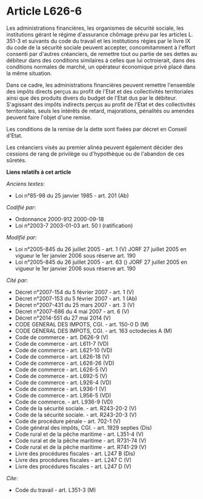 # Article L626-6

Les administrations financières, les organismes de sécurité sociale, les institutions gérant le régime d'assurance chômage
prévu par les articles L. 351-3 et suivants du code du travail et les institutions régies par le livre IX du code de la
sécurité sociale peuvent accepter, concomitamment à l'effort consenti par d'autres créanciers, de remettre tout ou partie de
ses dettes au débiteur dans des conditions similaires à celles que lui octroierait, dans des conditions normales de marché,
un opérateur économique privé placé dans la même situation.

Dans ce cadre, les administrations financières peuvent remettre l'ensemble des impôts directs perçus au profit de l'Etat et
des collectivités territoriales ainsi que des produits divers du budget de l'Etat dus par le débiteur. S'agissant des impôts
indirects perçus au profit de l'Etat et des collectivités territoriales, seuls les intérêts de retard, majorations, pénalités
ou amendes peuvent faire l'objet d'une remise.

Les conditions de la remise de la dette sont fixées par décret en Conseil d'Etat.

Les créanciers visés au premier alinéa peuvent également décider des cessions de rang de privilège ou d'hypothèque ou de
l'abandon de ces sûretés.

**Liens relatifs à cet article**

_Anciens textes_:

  - Loi n°85-98 du 25 janvier 1985 - art. 201 (Ab)

_Codifié par_:

  - Ordonnance 2000-912 2000-09-18
  - Loi n°2003-7 2003-01-03 art. 50 I (ratification)

_Modifié par_:

  - Loi n°2005-845 du 26 juillet 2005 - art. 1 (V) JORF 27 juillet 2005 en vigueur le 1er janvier 2006 sous réserve art. 190
  - Loi n°2005-845 du 26 juillet 2005 - art. 63 () JORF 27 juillet 2005 en vigueur le 1er janvier 2006 sous réserve art. 190

_Cité par_:

  - Décret  n°2007-154 du 5 février 2007 - art. 1 (V)
  - Décret n°2007-153 du 5 février 2007 - art. 1 (Ab)
  - Décret n°2007-431 du 25 mars 2007 - art. 3 (V)
  - Décret n°2007-686 du 4 mai 2007 - art. 6 (V)
  - Décret n°2014-551 du 27 mai 2014 (V)
  - CODE GENERAL DES IMPOTS, CGI. - art. 150-0 D (M)
  - CODE GENERAL DES IMPOTS, CGI. - art. 163 octodecies A (M)
  - Code de commerce - art. D626-9 (V)
  - Code de commerce - art. L611-7 (VD)
  - Code de commerce - art. L621-10 (VD)
  - Code de commerce - art. L626-18 (V)
  - Code de commerce - art. L626-26 (VD)
  - Code de commerce - art. L626-5 (V)
  - Code de commerce - art. L692-5 (V)
  - Code de commerce - art. L926-4 (VD)
  - Code de commerce - art. L936-1 (V)
  - Code de commerce - art. L956-5 (VD)
  - Code de commerce. - art. L936-9 (VD)
  - Code de la sécurité sociale. - art. R243-20-2 (V)
  - Code de la sécurité sociale. - art. R243-20-3 (V)
  - Code de procédure pénale - art. 702-1 (V)
  - Code général des impôts, CGI. - art. 1929 septies (Dis)
  - Code rural et de la pêche maritime - art. L351-4 (V)
  - Code rural et de la pêche maritime - art. R731-74 (V)
  - Code rural et de la pêche maritime - art. R741-29 (V)
  - Livre des procédures fiscales - art. L247 B (Dis)
  - Livre des procédures fiscales - art. L247 C (V)
  - Livre des procédures fiscales - art. L247 D (V)

_Cite_:

  - Code du travail - art. L351-3 (M)
